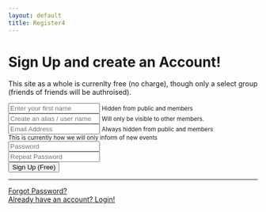 ```yaml
---
layout: default
title: Register4
---
```


<div class="card o-hidden border-0 shadow-lg my-5">
<div class="card-body p-0">
<!-- Nested Row within Card Body -->
<div class="row">
  <div class="col-lg-5 d-none d-lg-block bg-register-image"></div>
  <div class="col-lg-7">
    <div class="p-5">
      <div class="text-center">
<h1 class="h4 text-gray-900 mb-4">Sign Up and create an Account!</h1>
<p>This site as a whole is currenlty free (no charge), though only a select group (friends of friends will be authroised).</p>
     </div>
        <form id="signup-form" class="user">
            <div class="form-group row">
            <div class="col-sm-6 mb-3 mb-sm-0">
                <input type="text" class="form-control form-control-user" id="first_name" placeholder="Enter your first name">
                <small>Hidden from public and members</small>
            </div>
            <div class="col-sm-6">
                <input type="text" class="form-control form-control-user" id="username" placeholder="Create an alias / user name">
                <small>Will only be visible to other members.</small>
            </div>
            </div>
            <div class="form-group">
            <input type="email" class="form-control form-control-user" id="email" placeholder="Email Address">
            <small>Always hidden from public and members</small><br>
            <small>This is currently how we will only inform of new events</small>
            </div>
            <div class="form-group row">
            <div class="col-sm-6 mb-3 mb-sm-0">
                <input type="password" class="form-control form-control-user" id="password1" placeholder="Password">
            </div>
            <div class="col-sm-6">
                <input type="password" class="form-control form-control-user" id="password2" placeholder="Repeat Password">
            </div>
            </div>
            <button id="signmeup" class="btn btn-secondary btn-user btn-block hide">Sign Up (Free)</button>
            <!-- <a href="{{ site.url }}{{ site.baseurl }}/docs/addons/login/" class="btn btn-primary btn-user btn-block">
            Register Account
            </a> -->
                <!-- <hr>
                <a href="#" class="btn btn-google btn-user btn-block">
                <i class="fab fa-google fa-fw"></i> Register with Google
                </a>
                <a href="#" class="btn btn-facebook btn-user btn-block">
                <i class="fab fa-facebook-f fa-fw"></i> Register with Facebook
                </a> -->
        </form>
      <hr>
      <div class="text-center">
<a class="small" href="{{ site.url }}{{ site.baseurl }}/docs/addons/forgotpassword4/">Forgot Password?</a>
      </div>
      <div class="text-center">
<a class="small" href="{{ site.url }}{{ site.baseurl }}/docs/addons/login4/">Already have an account? Login!</a>
      </div>
    </div>
  </div>
</div>
      </div>
    </div>

<script>
    const signupForm = document.getElementById('signup-form'); //Register4.md
    signupForm.addEventListener('submit', e => {
    //signupForm.addEventListener('click', e => {
        e.preventDefault();

        console.log("SIGN UP FORM: ")
        const first_name = signupForm['first_name'].value;
        const username = signupForm['username'].value;
        const email = signupForm['email'].value;
        let password1 = signupForm['password1'].value; //.todo. Min 6 char.
        let password2 = signupForm['password2'].value;
        let password = '';

        password1 = password1.toString().trim();
        password2 = password2.toString().trim();

        if(password1 != password2){
            console.log("Error: Passwords must match.")

        } else {
            password = password1
        }

        if(password.length < 7){
            console.log("Error: Password needs to be at least 6 characters.", password.length)
            alert("Error: Password needs to be at least 6 characters not ", password.length)
        } else {
            //OK
        }
    


        //const email = signupForm[''];
        console.log("SIGN UP FORM: ", email, username, first_name, password) // .todo. password to match

        firebase.auth().createUserWithEmailAndPassword(email, password) //async promise.
        .then(cred => {
            console.log("CREDENTIAL TOKEN: ", cred.user)
            const user = firebase.auth().currentUser;
            //The 0 is poor mans authorisation to read / write access manually approved by Administrator. 0 = No access. 1 = Read. 2 = Create.
            return user.updateProfile({
                displayName: username + "|" + first_name + "|" + 0;
            })
            signupForm.reset();
        })
        .then(cred => {
            memberNewData(username, first_name, email);
            data = {
                "fields": {
                    "Alias": alias, //From user form.
                    "First_Name": firstname,
                    "Email_Main": email,
                    "Team": team, //From user form.
                    "Permissions": 0
                }
            }

            const items = await axios.post('https://myeventus.netlify.app/.netlify/functions/user-new', data)
            .then(res => {
                    let data = res.data;
                    console.log("NEW USER RESPONSE: ", res);
                    //$('.toast').toast('show');
                    return data
            })
            .catch(err => {
                console.log("ERROR", err);
            });
        })
        .then(
            alert("You now need to wait for the Admin to manually accept and allow you access. You will receive an email once approved.");
        )
        .catch(err => {
            console.log("ERROR: ", err.message);//For user toast / popup.
        })

    });
</script>
<!-- <script src="{{ site.url }}{{ site.baseurl }}/assets/js/app.js"></script> -->
<srcript src="{{ site.url }}{{ site.baseurl }}/assets/js/axios.js/"></script>